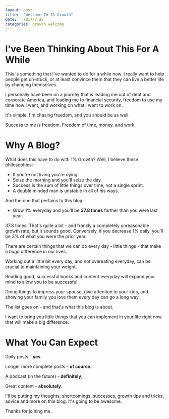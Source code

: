 ```yaml
---
layout: post
title:  "Welcome To 1% Growth"
date:   2017-7-25
categories: growth welcome
---
```

# I've Been Thinking About This For A While

This is something that I've wanted to do for a while now. 
I really want to help people get un-stuck, or at least 
convince them that they can live a better life by changing
themselves. 

I personally have been on a journey that is leading me out of
debt and corporate America, and leading me to financial security,
freedom to use my time how I want, and working on what I want to
work on.

It's simple. I'm chasing freedom, and you should be as well.

Success to me *is* freedom. Freedom of time, money, and work.

# Why A Blog?

What does this have to do with 1% Growth? Well, I believe these philosophies:

- If you're not living you're dying.
- Seize the morning and you'll seize the day.
- Success is the sum of little things over time, not a single sprint.
- A double minded man is unstable in all of his ways.

And the one that pertains to this blog:
- Grow 1% everyday and you'll be **37.8 times** farther than you were last year.

37.8 times. That's quite a lot - and frankly a completely unreasonable growth rate,
but it sounds good. Conversely, if you decrease 1% daily, you'll be 3% of what 
you were the prior year. 

There are certain things that we can do every day - little things - that make a *huge*
difference in our lives. 

Working out a little bit every day, and not overeating everyday, can be crucial to
maintaining your weight.

Reading good, successful books and content everyday will expand your mind to allow you
to be successful.

Doing things to impress your spouse, give attention to your kids, and showing your 
family you love them every day can go a long way.

The list goes on - and that's what this blog is about.

I want to bring you little things that you can implement in your life right now 
that will make a big difference. 

# What You Can Expect

Daily posts - **yes**.

Longer more complete posts - **of course**.

A podcast (in the future) - **definitely**.

Great content - **absolutely**.

I'll be putting my thoughts, shortcomings, successes, growth tips and tricks,
advice and more on this blog. It's going to be awesome.

Thanks for joining me. 
